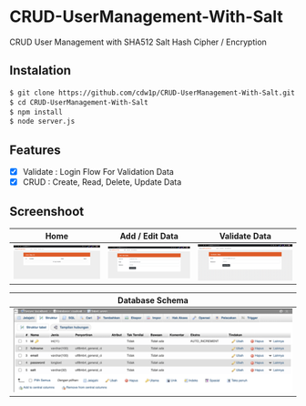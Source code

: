 # CRUD-UserManagement-With-Salt
CRUD User Management with SHA512 Salt Hash Cipher / Encryption

## Instalation
```sh
$ git clone https://github.com/cdw1p/CRUD-UserManagement-With-Salt.git
$ cd CRUD-UserManagement-With-Salt
$ npm install
$ node server.js
```

## Features
- [x] Validate : Login Flow For Validation Data
- [x] CRUD : Create, Read, Delete, Update Data

## Screenshoot
| Home	| Add / Edit Data | Validate Data |
| ------------ | ------------ | ------------ |
|![Home](/screenshoot/home.png)|![Add/Edit](/screenshoot/add-new.png)|![Validate](/screenshoot/validate.png)|

| Database Schema |
| ------------ |
|![DB](/screenshoot/database-scheme.png)|
